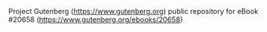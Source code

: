 Project Gutenberg (https://www.gutenberg.org) public repository for eBook #20658 (https://www.gutenberg.org/ebooks/20658)
